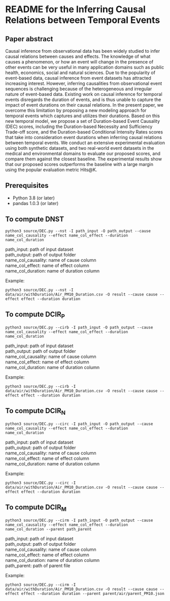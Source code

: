 # README for the Inferring Causal Relations between Temporal Events

## Paper abstract
Causal inference from observational data has been widely studied to infer causal relations between causes and effects. The knowledge of what causes a phenomenon, or how an event will change in the presence of other events can be very useful in many application domains such as public health, economics, social and natural sciences. Due to the popularity of event-based data, causal inference from event datasets has attracted increasing interest. However, inferring causalities from observational event sequences is challenging because of the heterogeneous and irregular nature of event-based data. Existing work on causal inference for temporal events disregards the duration of events, and is thus unable to capture the impact of event durations on their causal relations. In the present paper, we overcome this limitation by proposing a new modeling approach for temporal events which captures and utilizes their durations. Based on this new temporal model, we propose a set of Duration-based Event Causality (DEC) scores, including the Duration-based Necessity and Sufficiency Trade-off score, and the Duration-based Conditional Intensity Rates scores that take into consideration event durations when inferring causal relations between temporal events. We conduct an extensive experimental evaluation using both synthetic datasets, and two real-world event datasets in the medical and environmental domains to evaluate our proposed scores, and compare them against the closest baseline. The experimental results show that our proposed scores outperforms the baseline with a large margin using the popular evaluation metric Hits@K.

## Prerequisites
- Python 3.8 (or later)
- pandas 1.0.3 (or later)

## To compute DNST
```
python3 source/DEC.py --nst -I path_input -O path_output --cause name_col_causality --effect name_col_effect --duration name_col_duration
```
  
path_input: path of input dataset  
path_output: path of output folder  
name_col_causality: name of cause column  
name_col_effect: name of effect column  
name_col_duration: name of duration column  

Example:  
```
python3 source/DEC.py --nst -I data/air/withDuration/Air_PM10_Duration.csv -O result --cause cause --effect effect --duration duration
```

## To compute DCIR<sub>P</sub>
```
python3 source/DEC.py --cirb -I path_input -O path_output --cause name_col_causality --effect name_col_effect --duration name_col_duration
```
  
path_input: path of input dataset  
path_output: path of output folder  
name_col_causality: name of cause column  
name_col_effect: name of effect column   
name_col_duration: name of duration column  

Example:  
```
python3 source/DEC.py --cirb -I data/air/withDuration/Air_PM10_Duration.csv -O result --cause cause --effect effect --duration duration
```

## To compute DCIR<sub>N</sub>
```
python3 source/DEC.py --circ -I path_input -O path_output --cause name_col_causality --effect name_col_effect --duration name_col_duration
```
  
path_input: path of input dataset  
path_output: path of output folder  
name_col_causality: name of cause column  
name_col_effect: name of effect column   
name_col_duration: name of duration column  

Example:  
```
python3 source/DEC.py --circ -I data/air/withDuration/Air_PM10_Duration.csv -O result --cause cause --effect effect --duration duration
```

## To compute DCIR<sub>M</sub>
```
python3 source/DEC.py --cirm -I path_input -O path_output --cause name_col_causality --effect name_col_effect --duration name_col_duration --parent path_parent
```
  
path_input: path of input dataset  
path_output: path of output folder  
name_col_causality: name of cause column  
name_col_effect: name of effect column   
name_col_duration: name of duration column  
path_parent: path of parent file 

Example:  
```
python3 source/DEC.py --cirm -I data/air/withDuration/Air_PM10_Duration.csv -O result --cause cause --effect effect --duration duration --parent parent/air/parent_PM10.json
```
